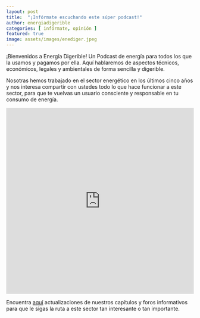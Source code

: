```yaml
---
layout: post
title:  "¡Infórmate escuchando este súper podcast!"
author: energiadigerible
categories: [ infórmate, opinión ]
featured: true
image: assets/images/enediger.jpeg
---
```


¡Bienvenidos a Energía Digerible! Un Podcast de energía para todos los que la usamos y pagamos por ella. Aquí hablaremos de aspectos técnicos, económicos, legales y ambientales de forma sencilla y digerible.

Nosotras hemos trabajado en el sector energético en los últimos cinco años y nos interesa compartir con ustedes todo lo que hace funcionar a este sector, para que te vuelvas un usuario consciente y responsable en tu consumo de energía.

<iframe src="https://castbox.fm/app/castbox/player/id2512889/id212066024?v=8.22.9&autoplay=0" frameborder="0" width="100%" height="500"></iframe>



Encuentra [aquí][jekyll-docs] actualizaciones de nuestros capítulos y foros informativos para que le sigas la ruta a este sector tan interesante o tan importante.



[jekyll-docs]: https://www.facebook.com/Energ%C3%ADa-Digerible-Podcast-113790616656566/